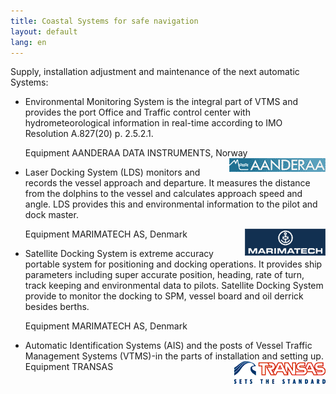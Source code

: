 ```yaml
---
title: Coastal Systems for safe navigation
layout: default
lang: en
---
```

Supply, installation adjustment and maintenance of the next automatic Systems:

*   Environmental Monitoring System is the integral part of VTMS and provides the port Office and Traffic control center with hydrometeorological information in real-time  according to IMO Resolution A.827(20) p. 2.5.2.1.

    Equipment AANDERAA DATA INSTRUMENTS, Norway[<img src="/images/logo_aanderaa.gif" width="154" height="22" align="right" />](http://www.aanderaa.com)

*   Laser Docking System (LDS) monitors and records the vessel approach and departure. It measures the distance from the dolphins to the vessel and calculates approach speed and angle. LDS provides this and environmental information to the pilot and dock master.

    Equipment MARIMATECH AS, Denmark[<img src="/images/logo_marimatech.gif" width="129" height="43" align="right" />](http://www.marimatech.com)

*   Satellite Docking System is extreme accuracy portable system for positioning and docking operations. It provides ship parameters including super accurate position, heading, rate of turn, track keeping and environmental data to pilots. Satellite Docking System provide to monitor the docking to SPM, vessel board and oil derrick besides berths.

    Equipment MARIMATECH AS, Denmark

*   Automatic Identification Systems (AIS) and the posts of Vessel Traffic Management Systems (VTMS)-in the parts of installation and setting up.
 Equipment TRANSAS[<img src="/images/logo_transas.gif" width="146" height="36" align="right" />](http://www.transas.com)
